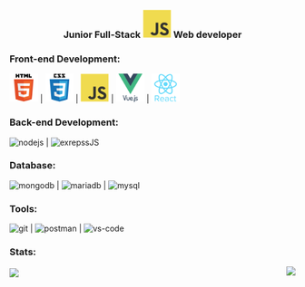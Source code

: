 <h3 align="center" color=#e6f116>Junior Full-Stack <img src="https://raw.githubusercontent.com/devicons/devicon/master/icons/javascript/javascript-original.svg" alt="javascript" width="50" height="50"/> Web developer</h3>

<h3 align="left"> Front-end Development:</h3>
  <p align="left">
      <img src="https://raw.githubusercontent.com/devicons/devicon/master/icons/html5/html5-original-wordmark.svg" alt="html5" width="50" height="50"/>
  |
      <img src="https://raw.githubusercontent.com/devicons/devicon/master/icons/css3/css3-original-wordmark.svg" alt="css3" width="50" height="50"/> 
  |
      <img src="https://raw.githubusercontent.com/devicons/devicon/master/icons/javascript/javascript-original.svg" alt="javascript" width="50" height="50"/>
  |
      <img src="https://raw.githubusercontent.com/devicons/devicon/master/icons/vuejs/vuejs-original-wordmark.svg" alt="vuejs" width="50" height="50"/> 
  |
      <img src="https://raw.githubusercontent.com/devicons/devicon/master/icons/react/react-original-wordmark.svg" alt="react" width="50" height="50"/> 
  
  </p>
<h3 align="left"> Back-end Development:</h3>
  <p align="left">
      <img src="https://icon-library.com/images/nodejs-icon/nodejs-icon-2.jpg" alt="nodejs" height="50"/>
  |
      <img src="https://trainings.nicolasfazio.ch/wp-content/uploads/2020/04/express-logo.png"alt="exrepssJS" height="50"/> 
</p>

<h3 align="left"> Database:</h3>
  <p align="left">
      <img src="https://cdn.filestackcontent.com/auto_image/resize=width:750,height:400,fit:crop/compress/cache=expiry:max/6IOYf3uRJMGxcpXMTswN" alt="mongodb" height="50"/>
    |
      <img src="https://seekvectorlogo.net/wp-content/uploads/2020/02/mariadb-foundation-vector-logo.png" alt="mariadb" height="50"/> 
    |
      <img src="https://miro.medium.com/max/1400/1*TTM5AleQfFJ-mItttJROdg.jpeg" alt="mysql" width="90" height="50"/> 
  </p>
  
<h3 align="left"> Tools:</h3>
  <p align="left">
      <img src="https://www.vectorlogo.zone/logos/git-scm/git-scm-icon.svg" alt="git" width="50" height="50"/> 
    |
      <img src="https://www.vectorlogo.zone/logos/getpostman/getpostman-icon.svg" alt="postman" width="50" height="50"/> 
    |
      <img src="https://user-images.githubusercontent.com/674621/71187801-14e60a80-2280-11ea-94c9-e56576f76baf.png" alt="vs-code"width="50" height="50"/>  
 </p>

<h3 align="left"> Stats:</h3>
  <img align="right" src="https://github-readme-stats.vercel.app/api?username=PingrisAlexis&theme=highcontrast&show_icons=true&show_owner&custom_title=Github activities&include_all_commits&hide=contribs&bg_color=f1e05a&title_color=323330&icon_color=323330&text_color=323330&border_color=323330&border_radius=30%" />
  
  <img align="center" src="https://github-readme-stats.vercel.app/api/top-langs/?username=PingrisAlexis&layout=defaut&theme=highcontrast&langs_count=10&bg_color=f1e05a&title_color=323330&icon_color=323330&text_color=323330&border_color=323330&border_radius=30%"/>
  
